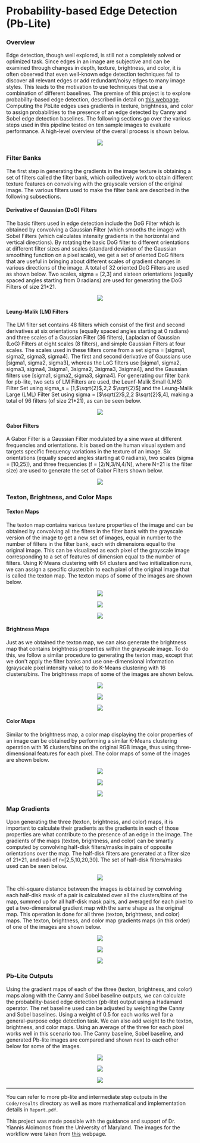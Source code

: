 # Probability-based Edge Detection (Pb-Lite)

### Overview

Edge detection, though well explored, is still not a completely solved or optimized task. Since edges in an image are subjective and can be examined through changes in depth, texture, brightness, and color, it is often observed that even well-known edge detection techniques fail to discover all relevant edges or add redundant/noisy edges to many image styles. This leads to the motivation to use techniques that use a combination of different baselines. The premise of this project is to explore probability-based edge detection, described in detail on [this webpage](https://cmsc733.github.io/2022/hw/hw0/). Computing the PbLite edges uses gradients in texture, brightness, and color to assign probabilities to the presence of an edge detected by Canny and Sobel edge detection baselines. The following sections go over the various steps used in this pipeline tested on ten sample images to evaluate performance. A high-level overview of the overall process is shown below.

<p align="center">
  <img src="pblite_workflow.png"/>
</p>

### Filter Banks

The first step in generating the gradients in the image texture is obtaining a set of filters called the filter bank, which collectively work to obtain different texture features on convolving with the grayscale version of the original image. The various filters used to make the filter bank are described in the following subsections.

#### Derivative of Gaussian (DoG) Filters

The basic filters used in edge detection include the DoG Filter which is obtained by convolving a Gaussian Filter (which smooths the image) with Sobel Filters (which calculates intensity gradients in the horizontal and vertical directions). By rotating the basic DoG filter to different orientations at different filter sizes and scales (standard deviation of the Gaussian smoothing function on a pixel scale), we get a set of oriented DoG filters that are useful in bringing about different scales of gradient changes in various directions of the image. A total of 32 oriented DoG Filters are used as shown below. Two scales, sigma = [2,3] and sixteen orientations (equally spaced angles starting from 0 radians) are used for generating the DoG Filters of size 21*21.

<p align="center">
  <img src="Code/results/filters/DoG.png"/>
</p>

#### Leung-Malik (LM) Filters

The LM filter set contains 48 filters which consist of the first and second derivatives at six orientations (equally spaced angles starting at 0 radians) and three scales of a Gaussian Filter (36 filters), Laplacian of Gaussian (LoG) Filters at eight scales (8 filters), and simple Gaussian Filters at four scales. The scales used in these filters come from a set sigma = [sigma1, sigma2, sigma3, sigma4]. The first and second derivative of Gaussians use [sigma1, sigma2, sigma3], whereas the LoG filters use [sigma1, sigma2, sigma3, sigma4, 3sigma1, 3sigma2, 3sigma3, 3sigma4], and the Gaussian filters use [sigma1, sigma2, sigma3, sigma4]. For generating our filter bank for pb-lite, two sets of LM Filters are used, the Leunf-Malik Small (LMS) Filter Set using sigma_s = [1,$\sqrt{2}$,2,2 $\sqrt{2}$] and the Leung-Malik Large (LML) Filter Set using sigma = [$\sqrt{2}$,2,2 $\sqrt{2}$,4], making a total of 96 filters (of size 21*21), as can be seen below.

<p align="center">
  <img src="Code/results/filters/LM.png"/>
</p>

#### Gabor Filters

A Gabor Filter is a Gaussian Filter modulated by a sine wave at different frequencies and orientations. It is based on the human visual system and targets specific frequency variations in the texture of an image. Six orientations (equally spaced angles starting at 0 radians), two scales (sigma = [10,25]), and three frequencies (f = [2/N,3/N,4/N], where N=21 is the filter size) are used to generate the set of Gabor Filters shown below.

<p align="center">
  <img src="Code/results/filters/Gabor.png"/>
</p>

### Texton, Brightness, and Color Maps

#### Texton Maps

The texton map contains various texture properties of the image and can be obtained by convolving all the filters in the filter bank with the grayscale version of the image to get a new set of images, equal in number to the number of filters in the filter bank, each with dimensions equal to the original image. This can be visualized as each pixel of the grayscale image corresponding to a set of features of dimension equal to the number of filters. Using K-Means clustering with 64 clusters and two initialization runs, we can assign a specific cluster/bin to each pixel of the original image that is called the texton map. The texton maps of some of the images are shown below.

<p align="center">
  <img src="Code/results/texton_maps/3.png"/>
</p>

<p align="center">
  <img src="Code/results/texton_maps/9.png"/>
</p>

<p align="center">
  <img src="Code/results/texton_maps/10.png"/>
</p>

#### Brightness Maps

Just as we obtained the texton map, we can also generate the brightness map that contains brightness properties within the grayscale image. To do this, we follow a similar procedure to generating the texton map, except that we don't apply the filter banks and use one-dimensional information (grayscale pixel intensity value) to do K-Means clustering with 16 clusters/bins. The brightness maps of some of the images are shown below.

<p align="center">
  <img src="Code/results/brightness_maps/3.png"/>
</p>

<p align="center">
  <img src="Code/results/brightness_maps/9.png"/>
</p>

<p align="center">
  <img src="Code/results/brightness_maps/10.png"/>
</p>

#### Color Maps

Similar to the brightness map, a color map displaying the color properties of an image can be obtained by performing a similar K-Means clustering operation with 16 clusters/bins on the original RGB image, thus using three-dimensional features for each pixel. The color maps of some of the images are shown below.

<p align="center">
  <img src="Code/results/color_maps/3.png"/>
</p>

<p align="center">
  <img src="Code/results/color_maps/9.png"/>
</p>

<p align="center">
  <img src="Code/results/color_maps/10.png"/>
</p>

### Map Gradients

Upon generating the three (texton, brightness, and color) maps, it is important to calculate their gradients as the gradients in each of those properties are what contribute to the presence of an edge in the image. The gradients of the maps (texton, brightness, and color) can be smartly computed by convolving half-disk filters/masks in pairs of opposite orientations over the map. The half-disk filters are generated at a filter size of 21*21, and radii of r=[2,5,10,20,30]. The set of half-disk filters/masks used can be seen below.

<p align="center">
  <img src="Code/results/filters/HalfDisks.png"/>
</p>

The chi-square distance between the images is obtained by convolving each half-disk mask of a pair is calculated over all the clusters/bins of the map, summed up for all half-disk mask pairs, and averaged for each pixel to get a two-dimensional gradient map with the same shape as the original map. This operation is done for all three (texton, brightness, and color) maps. The texton, brightness, and color map gradients maps (in this order) of one of the images are shown below.

<p align="center">
  <img src="Code/results/texton_gradients/3.png"/>
</p>

<p align="center">
  <img src="Code/results/brightness_gradients/3.png"/>
</p>

<p align="center">
  <img src="Code/results/color_gradients/3.png"/>
</p>

### Pb-Lite Outputs

Using the gradient maps of each of the three (texton, brightness, and color) maps along with the Canny and Sobel baseline outputs, we can calculate the probability-based edge detection (pb-lite) output using a Hadamard operator. The net baseline used can be adjusted by weighting the Canny and Sobel baselines. Using a weight of 0.5 for each works well for a general-purpose edge detection task. We can also add weight to the texton, brightness, and color maps. Using an average of the three for each pixel works well in this scenario too. The Canny baseline, Sobel baseline, and generated Pb-lite images are compared and shown next to each other below for some of the images.

<p align="center">
  <img src="Code/results/pblite_images/3.png"/>
</p>

<p align="center">
  <img src="Code/results/pblite_images/9.png"/>
</p>

<p align="center">
  <img src="Code/results/pblite_images/10.png"/>
</p>

***********************************************************************************************************

You can refer to more pb-lite and intermediate step outputs in the `Code/results` directory as well as more mathematical and implementation details in `Report.pdf`.

This project was made possible with the guidance and support of Dr. Yiannis Aloimonos from the University of Maryland. The images for the workflow were taken from [this](https://cmsc733.github.io/2022/hw/hw0/) webpage.
